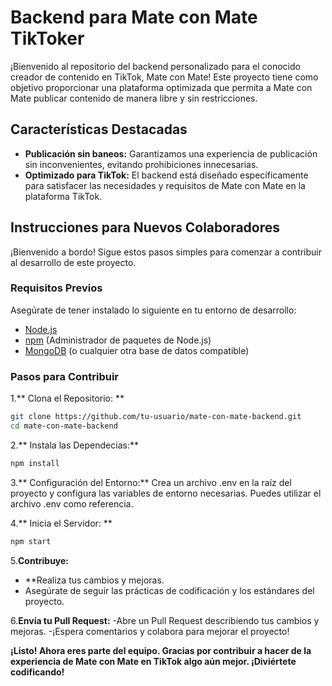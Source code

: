 # Backend para Mate con Mate TikToker

¡Bienvenido al repositorio del backend personalizado para el conocido creador de contenido en TikTok, Mate con Mate! Este proyecto tiene como objetivo proporcionar una plataforma optimizada que permita a Mate con Mate publicar contenido de manera libre y sin restricciones.

## Características Destacadas
- **Publicación sin baneos:** Garantizamos una experiencia de publicación sin inconvenientes, evitando prohibiciones innecesarias.
- **Optimizado para TikTok:** El backend está diseñado específicamente para satisfacer las necesidades y requisitos de Mate con Mate en la plataforma TikTok.

## Instrucciones para Nuevos Colaboradores

¡Bienvenido a bordo! Sigue estos pasos simples para comenzar a contribuir al desarrollo de este proyecto.

### Requisitos Previos
Asegúrate de tener instalado lo siguiente en tu entorno de desarrollo:
- [Node.js](https://nodejs.org/)
- [npm](https://www.npmjs.com/) (Administrador de paquetes de Node.js)
- [MongoDB](https://www.mongodb.com/) (o cualquier otra base de datos compatible)

### Pasos para Contribuir

1.** Clona el Repositorio: **
   ```bash
   git clone https://github.com/tu-usuario/mate-con-mate-backend.git
   cd mate-con-mate-backend
```
2.** Instala las Dependecias:**
```bash
npm install
```
3.** Configuración del Entorno:**
   Crea un archivo .env en la raíz del proyecto y configura las variables de entorno necesarias. Puedes utilizar el archivo .env como referencia.

4.** Inicia el Servidor: **
```bash
npm start
```
5.**Contribuye:**
- **Realiza tus cambios y mejoras.
- Asegúrate de seguir las prácticas de codificación y los estándares del proyecto.

6.**Envía tu Pull Request:**
-Abre un Pull Request describiendo tus cambios y mejoras.
-¡Espera comentarios y colabora para mejorar el proyecto!

**¡Listo! Ahora eres parte del equipo. Gracias por contribuir a hacer de la experiencia de Mate con Mate en TikTok algo aún mejor. ¡Diviértete codificando!**
